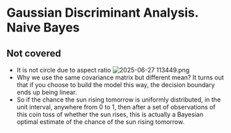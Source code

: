 # Gaussian Discriminant Analysis. Naive Bayes
## Not covered
- It is not circle due to aspect ratio
![ 2025-06-27 113449.png](https://s2.loli.net/2025/07/21/qRhmCegoEdtpvDl.png)
- Why we use the same covariance matrix but different mean? It turns out that if you choose to build the model this way, the decision boundary ends up being linear.
- So if the chance the sun rising tomorrow is uniformly distributed, in the unit interval, anywhere from 0 to 1, then after a set of observations of this coin toss of whether the sun rises, this is actually a Bayesian optimal estimate of the chance of the sun rising tomorrow.